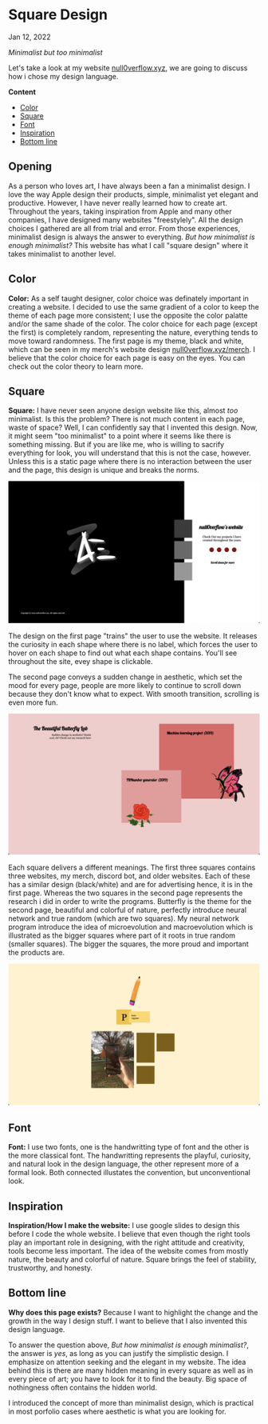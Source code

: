 # Square Design 
Jan 12, 2022

_Minimalist but too minimalist_

Let's take a look at my website [null0verflow.xyz](https://null0verflow.xyz), we are going to discuss how i chose my design language.

**Content**

- [Color](#Color)
- [Square](#Square)
- [Font](#Font)
- [Inspiration](#Inspiration)
- [Bottom line](#Bottom-line)

## Opening 

As a person who loves art, I have always been a fan a minimalist design. I love the way Apple design their products, simple, minimalist yet elegant and productive. However, I have never really learned how to create art. Throughout the years, taking inspiration from Apple and many other companies, I have designed many websites "freestylely". All the design choices I gathered are all from trial and error. From those experiences, minimalist design is always the answer to everything. _But how minimalist is enough minimalist?_ This website has what I call "square design" where it takes minimalist to another level. 

## Color

**Color:** As a self taught designer, color choice was definately important in creating a website. I decided to use the same gradient of a color to keep the theme of each page more consistent; I use the opposite the color palatte and/or the same shade of the color. The color choice for each page (except the first) is completely random, representing the nature, everything tends to move toward randomness. The first page is my theme, black and white, which can be seen in my merch's website design [null0verflow.xyz/merch](https://null0verflow.xyz/merch).
I believe that the color choice for each page is easy on the eyes. You can check out the color theory to learn more.

## Square

**Square:** I have never seen anyone design website like this, almost _too_ minimalist. Is this the problem? There is not much content in each page, waste of space? Well, I can confidently say that I invented this design. Now, it might seem "too minimalist" to a point where it seems like there is something missing. But if you are like me, who is willing to sacrify everything for look, you will understand that this is not the case, however. Unless this is a static page where there is no interaction between the user and the page, this design is unique and breaks the norms.

![](Screen%20Shot%202022-01-02%20at%208.40.18%20PM.png)

The design on the first page "trains" the user to use the website. It releases the curiosity in each shape where there is no label, which forces the user to hover on each shape to find out what each shape contains. You'll see throughout the site, evey shape is clickable. 

The second page conveys a sudden change in aesthetic, which set the mood for every page, people are more likely to continue to scroll down because they don't know what to expect. With smooth transition, scrolling is even more fun. 

![](Screen%20Shot%202022-01-02%20at%208.41.06%20PM.png)

Each square delivers a different meanings. The first three squares contains three websites, my merch, discord bot, and older websites. Each of these has a similar design (black/white) and are for advertising hence, it is in the first page. Whereas the two squares in the second page represents the research i did in order to write the programs. Butterfly is the theme for the second page, beautiful and colorful of nature, perfectly introduce neural network and true random (which are two squares). My neural network program introduce the idea of microevolution and macroevolution which is illustrated as the bigger squares where part of it roots in true random (smaller squares). The bigger the squares, the more proud and important the products are. 

![](Screen%20Shot%202022-01-02%20at%2010.47.43%20PM.png)

## Font

**Font:** I use two fonts, one is the handwritting type of font and the other is the more classical font. The handwritting represents the playful, curiosity, and natural look in the design language, the other represent more of a formal look. Both connected illustates the convention, but unconventional look. 

## Inspiration

**Inspiration/How I make the website:** I use google slides to design this before I code the whole website. I believe that even though the right tools play an important role in designing, with the right attitude and creativity, tools become less important. The idea of the website comes from mostly nature, the beauty and colorful of nature. Square brings the feel of stability, trustworthy, and honesty. 

## Bottom line
**Why does this page exists?** Because I want to highlight the change and the growth in the way I design stuff. I want to believe that I also invented this design language. 

To answer the question above,  _But how minimalist is enough minimalist?_, the answer is _yes_, as long as you can justify the simplistic design. I emphasize on attention seeking and the elegant in my website. The idea behind this is there are many hidden meaning in every square as well as in every piece of art; you have to look for it to find the beauty. Big space of nothingness often contains the hidden world. 

I introduced the concept of more than minimalist design, which is practical in most porfolio cases where aesthetic is what you are looking for. 
